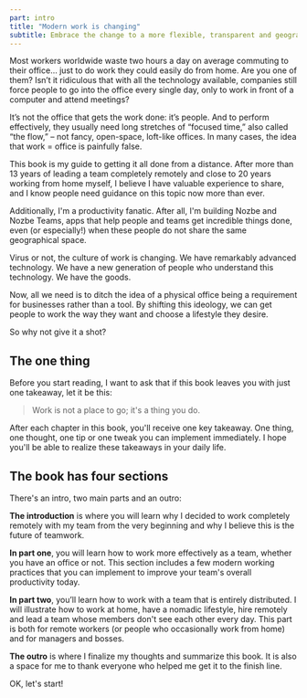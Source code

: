 ```yaml
---
part: intro
title: "Modern work is changing"
subtitle: Embrace the change to a more flexible, transparent and geographically-dispersed style of work.
---
```


Most workers worldwide waste two hours a day on average commuting to their office… just to do work they could easily do from home. Are you one of them? Isn’t it ridiculous that with all the technology available, companies still force people to go into the office every single day, only to work in front of a computer and attend meetings?

It’s not the office that gets the work done: it’s people. And to perform effectively, they usually need long stretches of “focused time,” also called “the flow,” – not fancy, open-space, loft-like offices. In many cases, the idea that work = office is painfully false.

This book is my guide to getting it all done from a distance. After more than 13 years of leading a team completely remotely and close to 20 years working from home myself, I believe I have valuable experience to share, and I know people need guidance on this topic now more than ever.

Additionally, I'm a productivity fanatic. After all, I'm building Nozbe and Nozbe Teams, apps that help people and teams get incredible things done, even (or especially!) when these people do not share the same geographical space.

Virus or not, the culture of work is changing. We have remarkably advanced technology. We have a new generation of people who understand this technology. We have the goods.

Now, all we need is to ditch the idea of a physical office being a requirement for businesses rather than a tool. By shifting this ideology, we can get people to work the way they want and choose a lifestyle they desire.

So why not give it a shot?

## The one thing

Before you start reading, I want to ask that if this book leaves you with just one takeaway, let it be this:

> Work is not a place to go; it's a thing you do.

After each chapter in this book, you'll receive one key takeaway. One thing, one thought, one tip or one tweak you can implement immediately. I hope you'll be able to realize these takeaways in your daily life.

## The book has four sections

There's an intro, two main parts and an outro:

**The introduction** is where you will learn why I decided to work completely remotely with my team from the very beginning and why I believe this is the future of teamwork.

**In part one**, you will learn how to work more effectively as a team, whether you have an office or not. This section includes a few modern working practices that you can implement to improve your team's overall productivity today.

**In part two**, you’ll learn how to work with a team that is entirely distributed. I will illustrate how to work at home, have a nomadic lifestyle, hire remotely and lead a team whose members don't see each other every day. This part is both for remote workers (or people who occasionally work from home) and for managers and bosses.

**The outro** is where I finalize my thoughts and summarize this book. It is also a space for me to thank everyone who helped me get it to the finish line.

OK, let's start!
